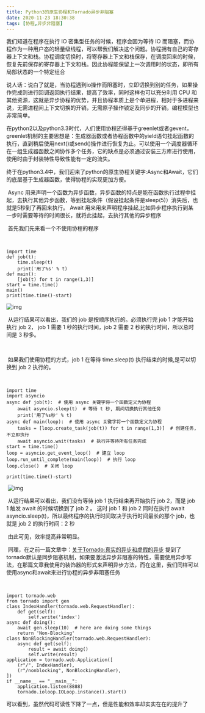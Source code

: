 ```yaml
---
title: Python3的原生协程和Tornado异步非阻塞
date: 2020-11-23 18:30:38
tags: [协程,异步非阻塞]
---
```




 我们知道在程序在执行 IO 密集型任务的时候，程序会因为等待 IO 而阻塞，而协程作为一种用户态的轻量级线程，可以帮我们解决这个问题。协程拥有自己的寄存器上下文和栈。协程调度切换时，将寄存器上下文和栈保存，在调度回来的时候，恢复先前保存的寄存器上下文和栈。因此协程能保留上一次调用时的状态，即所有局部状态的一个特定组合

​    说人话：说白了就是，当协程遇到io操作而阻塞时，立即切换到别的任务，如果操作完成则进行回调返回执行结果，提高了效率，同时这样也可以充分利用 CPU 和其他资源，这就是异步协程的优势，并且协程本质上是个单进程，相对于多进程来说，无需进程间上下文切换的开销，无需原子操作锁定及同步的开销，编程模型也非常简单。

​    在python2以及python3.3时代，人们使用协程还得基于greenlet或者gevent，greenlet机制的主要思想是：生成器函数或者协程函数中的yield语句挂起函数的执行，直到稍后使用next()或send()操作进行恢复为止。可以使用一个调度器循环在一组生成器函数之间协作多个任务，它的缺点是必须通过安装三方库进行使用，使用时由于封装特性导致性能有一定的流失。

​    终于在python3.4中，我们迎来了python的原生协程关键字:Async和Await，它们的底层基于生成器函数，使得协程的实现更加方便。

​    Async 用来声明一个函数为异步函数，异步函数的特点是能在函数执行过程中挂起，去执行其他异步函数，等到挂起条件（假设挂起条件是sleep(5)）消失后，也就是5秒到了再回来执行。
    Await 用来用来声明程序挂起,比如异步程序执行到某一步时需要等待的时间很长，就将此挂起，去执行其他的异步程序

​    首先我们先来看一个不使用协程的程序

​    

```
import time
def job(t):
    time.sleep(t) 
    print('用了%s' % t)
def main():
    [job(t) for t in range(1,3)]
start = time.time()
main()
print(time.time()-start)
```

![img](https://v3u.cn/v3u/Public/js/editor/attached/image/20190920/20190920070853_68425.png)    

​    从运行结果可以看出，我们的 job 是按顺序执行的。必须执行完 job 1 才能开始执行 job 2， job 1 需要 1 秒的执行时间，job 2 需要 2 秒的执行时间，所以总时间是 3 秒多。

​    

​    如果我们使用协程的方式，job 1 在等待 time.sleep(t) 执行结束的时候,是可以切换到 job 2 执行的。

​    

```
import time
import asyncio
async def job(t):  # 使用 async 关键字将一个函数定义为协程
    await asyncio.sleep(t)  # 等待 t 秒, 期间切换执行其他任务
    print('用了%s秒' % t)
async def main(loop):  # 使用 async 关键字将一个函数定义为协程
    tasks = [loop.create_task(job(t)) for t in range(1,3)]  # 创建任务, 不立即执行
    await asyncio.wait(tasks)  # 执行并等待所有任务完成
start = time.time()
loop = asyncio.get_event_loop()  # 建立 loop
loop.run_until_complete(main(loop))  # 执行 loop
loop.close()  # 关闭 loop

print(time.time()-start)
```

​     ![img](https://v3u.cn/v3u/Public/js/editor/attached/image/20190920/20190920071108_26974.png)

​    从运行结果可以看出，我们没有等待 job 1 执行结束再开始执行 job 2，而是 job 1 触发 await 的时候切换到了 job 2 。 这时 job 1 和 job 2 同时在执行 await asyncio.sleep(t)，所以最终程序的执行时间取决于执行时间最长的那个 job，也就是 job 2 的执行时间：2 秒

​    由此可见，效率提高非常明显。

​    同理，在之前一篇文章中：[关于Tornado:真实的异步和虚假的异步](https://v3u.cn/a_id_107) 提到了tornado默认是同步阻塞机制，如果要激活异步非阻塞的特性，需要使用异步写法，在那篇文章我使用的装饰器的形式来声明异步方法，而在这里，我们同样可以使用async和await来进行协程的异步非阻塞任务

​    

```
import tornado.web
from tornado import gen
class IndexHandler(tornado.web.RequestHandler):
    def get(self):
        self.write('index')
async def doing():
    await gen.sleep(10)  # here are doing some things
    return 'Non-Blocking'
class NonBlockingHandler(tornado.web.RequestHandler):
    async def get(self):
        result = await doing()
        self.write(result)
application = tornado.web.Application([
    (r"/", IndexHandler),
    (r"/nonblocking", NonBlockingHandler),
])
if __name__ == "__main__":
    application.listen(8888)
    tornado.ioloop.IOLoop.instance().start()
```

​     可以看到，虽然代码可读性下降了一点，但是性能和效率却实实在在的提升了